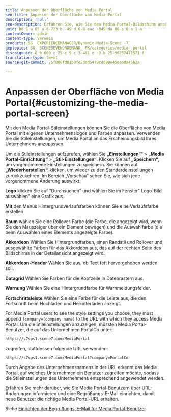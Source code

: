 ```yaml
---
title: Anpassen der Oberfläche von Media Portal
seo-title: Anpassen der Oberfläche von Media Portal
description: 'null'
seo-description: Erfahren Sie, wie Sie den Media Portal-Bildschirm anpassen.
uuid: bd 1 a 65 a 6-723 b -49 d 0-8 eac -849 da 00 e 0 e 1 a
contentOwner: admin
content-type: Verweis
products: SG_ EXPERIENCEMANAGER/Dynamic-Media-Scene -7
geptopics: SG_ SCENESEVENONDEMAND_ PK/categories/media_ portal
discoiquuid: 8 b 000 c 25-c 9 c 3-481 e -9 b 25-96257471571 f
translation-type: tm+mt
source-git-commit: 75f006fd81b0fe2dad5479cdd98e45eaada46b2a

---
```



# Anpassen der Oberfläche von Media Portal{#customizing-the-media-portal-screen}

Mit den Media Portal-Stileinstellungen können Sie die Oberfläche von Media Portal mit eigenen Unternehmenslogos und Farben anpassen. Verwenden Sie die Stileinstellungen, um Media Portal an das Erscheinungsbild Ihres Unternehmens anzupassen.

Um die Stileinstellungen aufzurufen, wählen Sie **„Einstellungen“**“ &gt; **„Media Portal-Einrichtung“** &gt; **„Stil-Einstellungen“**. Klicken Sie auf **„Speichern“**, um vorgenommene Einstellungen zu speichern. Sie können auf **„Wiederherstellen “** klicken, um wieder zu den Standardeinstellungen zurückzukehren. Im Bereich „Vorschau“ sehen Sie, wie sich jede vorgenommene Änderung auswirkt.

**Logo** klicken Sie auf "Durchsuchen" und wählen Sie im Fenster" Logo-Bild auswählen" eine Grafik aus.

**Mit** den Menüs Hintergrundverlaufsfarben können Sie eine Verlaufsfarbe erstellen.

**Baum** wählen Sie eine Rollover-Farbe (die Farbe, die angezeigt wird, wenn Sie den Mauszeiger über ein Element bewegen) und die Auswahlfarbe (die beim Auswählen eines Elements angezeigte Farbe).

**Akkordeon** Wählen Sie Hintergrundfarben, einen Randstil und Rollover und ausgewählte Farben für das Akkordeon aus, das auf der rechten Seite des Bildschirms in der Detailansicht angezeigt wird.

**Akkordeon-Header** Wählen Sie aus, ob Text fett hervorgehoben werden soll.

**Datagrid** Wählen Sie Farben für die Kopfzeile in Datenrastern aus.

**Warnung** Wählen Sie eine Hintergrundfarbe für Warnmeldungsfelder.

**Fortschrittsleiste** Wählen Sie eine Farbe für die Leiste aus, die den Fortschritt beim Hochladen und Herunterladen anzeigt.

For Media Portal users to see the style settings you choose, they must append `?company=(company name)` to the URL with which they access Media Portal. Um die Stileinstellungen anzuzeigen, müssten Media Portal-Benutzer, die auf das Unternehmen PortalCo unter:

`https://s7sps1.scene7.com/MediaPortal`

zugreifen, stattdessen folgende URL verwenden:

`https://s7sps1.scene7.com/MediaPortal?company=PortalCo`

Durch Angabe des Unternehmensnamens in der URL erkennt das Media Portal, auf welches Unternehmen ein Benutzer zugreifen möchte, sodass die Stileinstellungen des Unternehmens entsprechend angewendet werden.

Erfahren Sie mehr darüber, wie Sie Media Portal-Benutzern über URL-Änderungen informieren und eine Begrüßungs-E-Mail einrichten, damit neue Benutzer die richtige Media Portal-URL erhalten.

Siehe [Einrichten der Begrüßungs-E-Mail für Media Portal-Benutzer](adding-media-portal-users.md#setting_up_the_welcome_e_mail_message_for_media_portal_users).
